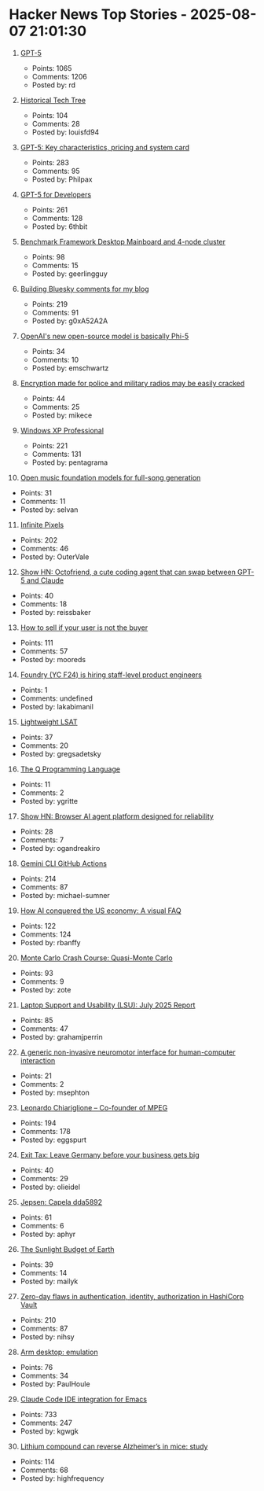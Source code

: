 # Hacker News Top Stories - 2025-08-07 21:01:30

1. [GPT-5](https://openai.com/gpt-5/)
   - Points: 1065
   - Comments: 1206
   - Posted by: rd

2. [Historical Tech Tree](https://www.historicaltechtree.com/)
   - Points: 104
   - Comments: 28
   - Posted by: louisfd94

3. [GPT-5: Key characteristics, pricing and system card](https://simonwillison.net/2025/Aug/7/gpt-5/)
   - Points: 283
   - Comments: 95
   - Posted by: Philpax

4. [GPT-5 for Developers](https://openai.com/index/introducing-gpt-5-for-developers)
   - Points: 261
   - Comments: 128
   - Posted by: 6thbit

5. [Benchmark Framework Desktop Mainboard and 4-node cluster](https://github.com/geerlingguy/ollama-benchmark/issues/21)
   - Points: 98
   - Comments: 15
   - Posted by: geerlingguy

6. [Building Bluesky comments for my blog](https://natalie.sh/posts/bluesky-comments/)
   - Points: 219
   - Comments: 91
   - Posted by: g0xA52A2A

7. [OpenAI's new open-source model is basically Phi-5](https://www.seangoedecke.com/gpt-oss-is-phi-5/)
   - Points: 34
   - Comments: 10
   - Posted by: emschwartz

8. [Encryption made for police and military radios may be easily cracked](https://www.wired.com/story/encryption-made-for-police-and-military-radios-may-be-easily-cracked-researchers-find/)
   - Points: 44
   - Comments: 25
   - Posted by: mikece

9. [Windows XP Professional](https://win32.run/)
   - Points: 221
   - Comments: 131
   - Posted by: pentagrama

10. [Open music foundation models for full-song generation](https://map-yue.github.io/)
   - Points: 31
   - Comments: 11
   - Posted by: selvan

11. [Infinite Pixels](https://meyerweb.com/eric/thoughts/2025/08/07/infinite-pixels/)
   - Points: 202
   - Comments: 46
   - Posted by: OuterVale

12. [Show HN: Octofriend, a cute coding agent that can swap between GPT-5 and Claude](https://github.com/synthetic-lab/octofriend)
   - Points: 40
   - Comments: 18
   - Posted by: reissbaker

13. [How to sell if your user is not the buyer](https://writings.founderlabs.io/p/how-to-sell-if-your-user-is-not-the)
   - Points: 111
   - Comments: 57
   - Posted by: mooreds

14. [Foundry (YC F24) is hiring staff-level product engineers](https://www.ycombinator.com/companies/foundry/jobs/jwdYx6v-founding-product-engineer)
   - Points: 1
   - Comments: undefined
   - Posted by: lakabimanil

15. [Lightweight LSAT](https://lightweightlsat.com/)
   - Points: 37
   - Comments: 20
   - Posted by: gregsadetsky

16. [The Q Programming Language](https://git.urbach.dev/cli/q)
   - Points: 11
   - Comments: 2
   - Posted by: ygritte

17. [Show HN: Browser AI agent platform designed for reliability](https://github.com/nottelabs/notte)
   - Points: 28
   - Comments: 7
   - Posted by: ogandreakiro

18. [Gemini CLI GitHub Actions](https://blog.google/technology/developers/introducing-gemini-cli-github-actions/)
   - Points: 214
   - Comments: 87
   - Posted by: michael-sumner

19. [How AI conquered the US economy: A visual FAQ](https://www.derekthompson.org/p/how-ai-conquered-the-us-economy-a)
   - Points: 122
   - Comments: 124
   - Posted by: rbanffy

20. [Monte Carlo Crash Course: Quasi-Monte Carlo](https://thenumb.at/QMC/)
   - Points: 93
   - Comments: 9
   - Posted by: zote

21. [Laptop Support and Usability (LSU): July 2025 Report](https://github.com/FreeBSDFoundation/proj-laptop/blob/main/monthly-updates/2025-07.md)
   - Points: 85
   - Comments: 47
   - Posted by: grahamjperrin

22. [A generic non-invasive neuromotor interface for human-computer interaction](https://www.nature.com/articles/s41586-025-09255-w)
   - Points: 21
   - Comments: 2
   - Posted by: msephton

23. [Leonardo Chiariglione – Co-founder of MPEG](https://leonardo.chiariglione.org/)
   - Points: 194
   - Comments: 178
   - Posted by: eggspurt

24. [Exit Tax: Leave Germany before your business gets big](https://eidel.io/exit-tax-leave-germany-before-your-business-gets-big/)
   - Points: 40
   - Comments: 29
   - Posted by: olieidel

25. [Jepsen: Capela dda5892](https://jepsen.io/analyses/capela-dda5892)
   - Points: 61
   - Comments: 6
   - Posted by: aphyr

26. [The Sunlight Budget of Earth](https://www.asimov.press/p/sunlight-budget)
   - Points: 39
   - Comments: 14
   - Posted by: mailyk

27. [Zero-day flaws in authentication, identity, authorization in HashiCorp Vault](https://cyata.ai/blog/cracking-the-vault-how-we-found-zero-day-flaws-in-authentication-identity-and-authorization-in-hashicorp-vault/)
   - Points: 210
   - Comments: 87
   - Posted by: nihsy

28. [Arm desktop: emulation](https://marcin.juszkiewicz.com.pl/2025/07/22/arm-desktop-emulation/)
   - Points: 76
   - Comments: 34
   - Posted by: PaulHoule

29. [Claude Code IDE integration for Emacs](https://github.com/manzaltu/claude-code-ide.el)
   - Points: 733
   - Comments: 247
   - Posted by: kgwgk

30. [Lithium compound can reverse Alzheimer’s in mice: study](https://hms.harvard.edu/news/could-lithium-explain-treat-alzheimers-disease)
   - Points: 114
   - Comments: 68
   - Posted by: highfrequency

